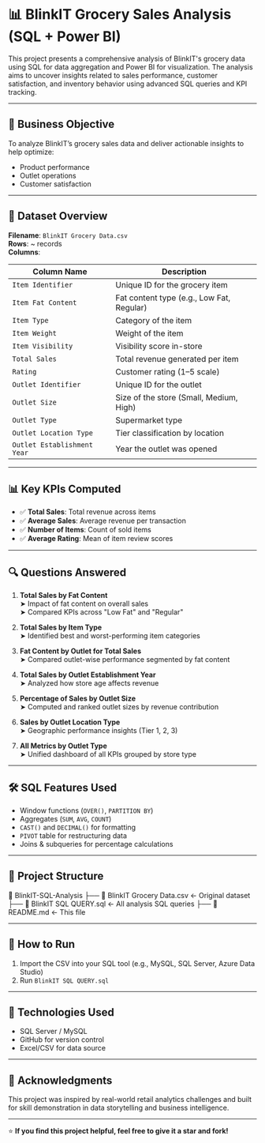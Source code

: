 # 📊 BlinkIT Grocery Sales Analysis (SQL + Power BI)

This project presents a comprehensive analysis of BlinkIT's grocery data using SQL for data aggregation and Power BI for visualization. The analysis aims to uncover insights related to sales performance, customer satisfaction, and inventory behavior using advanced SQL queries and KPI tracking.

---

## 🧠 Business Objective

To analyze BlinkIT’s grocery sales data and deliver actionable insights to help optimize:

- Product performance
- Outlet operations
- Customer satisfaction

---

## 📌 Dataset Overview

**Filename**: `BlinkIT Grocery Data.csv`  
**Rows**: ~ records  
**Columns**:

| Column Name              | Description                              |
|--------------------------|------------------------------------------|
| `Item Identifier`        | Unique ID for the grocery item           |
| `Item Fat Content`       | Fat content type (e.g., Low Fat, Regular)|
| `Item Type`              | Category of the item                     |
| `Item Weight`            | Weight of the item                       |
| `Item Visibility`        | Visibility score in-store                |
| `Total Sales`            | Total revenue generated per item         |
| `Rating`                 | Customer rating (1–5 scale)              |
| `Outlet Identifier`      | Unique ID for the outlet                 |
| `Outlet Size`            | Size of the store (Small, Medium, High)  |
| `Outlet Type`            | Supermarket type                         |
| `Outlet Location Type`   | Tier classification by location          |
| `Outlet Establishment Year` | Year the outlet was opened           |

---

## 📊 Key KPIs Computed

- ✅ **Total Sales**: Total revenue across items
- ✅ **Average Sales**: Average revenue per transaction
- ✅ **Number of Items**: Count of sold items
- ✅ **Average Rating**: Mean of item review scores

---

## 🔍 Questions Answered

1. **Total Sales by Fat Content**  
   ➤ Impact of fat content on overall sales  
   ➤ Compared KPIs across "Low Fat" and "Regular"

2. **Total Sales by Item Type**  
   ➤ Identified best and worst-performing item categories

3. **Fat Content by Outlet for Total Sales**  
   ➤ Compared outlet-wise performance segmented by fat content

4. **Total Sales by Outlet Establishment Year**  
   ➤ Analyzed how store age affects revenue

5. **Percentage of Sales by Outlet Size**  
   ➤ Computed and ranked outlet sizes by revenue contribution

6. **Sales by Outlet Location Type**  
   ➤ Geographic performance insights (Tier 1, 2, 3)

7. **All Metrics by Outlet Type**  
   ➤ Unified dashboard of all KPIs grouped by store type

---

## 🛠️ SQL Features Used

- Window functions (`OVER()`, `PARTITION BY`)
- Aggregates (`SUM`, `AVG`, `COUNT`)
- `CAST()` and `DECIMAL()` for formatting
- `PIVOT` table for restructuring data
- Joins & subqueries for percentage calculations

---

## 📂 Project Structure

📁 BlinkIT-SQL-Analysis
├── 📄 BlinkIT Grocery Data.csv ← Original dataset
├── 📄 BlinkIT SQL QUERY.sql ← All analysis SQL queries
├── 📄 README.md ← This file



---

## 🚀 How to Run

1. Import the CSV into your SQL tool (e.g., MySQL, SQL Server, Azure Data Studio)
2. Run `BlinkIT SQL QUERY.sql`

---

## 🧰 Technologies Used

- SQL Server / MySQL
- GitHub for version control
- Excel/CSV for data source

---

## 🙌 Acknowledgments

This project was inspired by real-world retail analytics challenges and built for skill demonstration in data storytelling and business intelligence.

---

⭐ **If you find this project helpful, feel free to give it a star and fork!**


